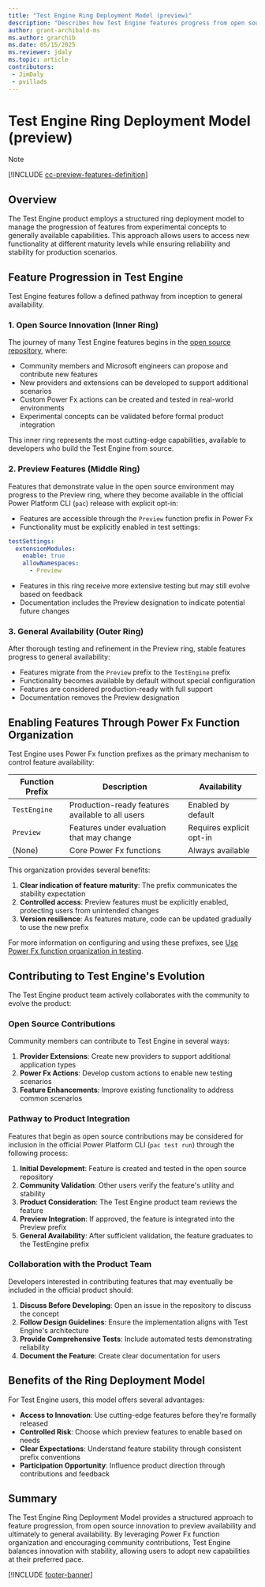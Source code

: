 ```yaml
---
title: "Test Engine Ring Deployment Model (preview)"
description: "Describes how Test Engine features progress from open source to preview to general availability"
author: grant-archibald-ms
ms.author: grarchib
ms.date: 05/15/2025
ms.reviewer: jdaly
ms.topic: article
contributors:
 - JimDaly
 - pvillads
---
```


# Test Engine Ring Deployment Model (preview)

> [!NOTE]
> [!INCLUDE [cc-preview-features-definition](../includes/cc-preview-features-definition.md)]

## Overview

The Test Engine product employs a structured ring deployment model to manage the progression of features from experimental concepts to generally available capabilities. This approach allows users to access new functionality at different maturity levels while ensuring reliability and stability for production scenarios.

## Feature Progression in Test Engine

Test Engine features follow a defined pathway from inception to general availability.

### 1. Open Source Innovation (Inner Ring)

The journey of many Test Engine features begins in the [open source repository](https://github.com/microsoft/PowerApps-TestEngine), where:

- Community members and Microsoft engineers can propose and contribute new features
- New providers and extensions can be developed to support additional scenarios
- Custom Power Fx actions can be created and tested in real-world environments
- Experimental concepts can be validated before formal product integration

This inner ring represents the most cutting-edge capabilities, available to developers who build the Test Engine from source.

### 2. Preview Features (Middle Ring)

Features that demonstrate value in the open source environment may progress to the Preview ring, where they become available in the official Power Platform CLI (`pac`) release with explicit opt-in:

- Features are accessible through the `Preview` function prefix in Power Fx
- Functionality must be explicitly enabled in test settings:

```yaml
testSettings:
  extensionModules:
    enable: true
    allowNamespaces:
      - Preview
```

- Features in this ring receive more extensive testing but may still evolve based on feedback
- Documentation includes the Preview designation to indicate potential future changes

### 3. General Availability (Outer Ring)

After thorough testing and refinement in the Preview ring, stable features progress to general availability:

- Features migrate from the `Preview` prefix to the `TestEngine` prefix
- Functionality becomes available by default without special configuration
- Features are considered production-ready with full support
- Documentation removes the Preview designation

## Enabling Features Through Power Fx Function Organization

Test Engine uses Power Fx function prefixes as the primary mechanism to control feature availability:

| Function Prefix | Description | Availability |
|-----------|-------------|-------------|
| `TestEngine` | Production-ready features available to all users | Enabled by default |
| `Preview` | Features under evaluation that may change | Requires explicit opt-in |
| (None) | Core Power Fx functions | Always available |

This organization provides several benefits:

1. **Clear indication of feature maturity**: The prefix communicates the stability expectation
2. **Controlled access**: Preview features must be explicitly enabled, protecting users from unintended changes
3. **Version resilience**: As features mature, code can be updated gradually to use the new prefix

For more information on configuring and using these prefixes, see [Use Power Fx function organization in testing](./powerfx-namespaces.md).

## Contributing to Test Engine's Evolution

The Test Engine product team actively collaborates with the community to evolve the product:

### Open Source Contributions

Community members can contribute to Test Engine in several ways:

1. **Provider Extensions**: Create new providers to support additional application types
2. **Power Fx Actions**: Develop custom actions to enable new testing scenarios
3. **Feature Enhancements**: Improve existing functionality to address common scenarios

### Pathway to Product Integration

Features that begin as open source contributions may be considered for inclusion in the official Power Platform CLI (`pac test run`) through the following process:

1. **Initial Development**: Feature is created and tested in the open source repository
2. **Community Validation**: Other users verify the feature's utility and stability
3. **Product Consideration**: The Test Engine product team reviews the feature
4. **Preview Integration**: If approved, the feature is integrated into the Preview prefix
5. **General Availability**: After sufficient validation, the feature graduates to the TestEngine prefix

### Collaboration with the Product Team

Developers interested in contributing features that may eventually be included in the official product should:

1. **Discuss Before Developing**: Open an issue in the repository to discuss the concept
2. **Follow Design Guidelines**: Ensure the implementation aligns with Test Engine's architecture
3. **Provide Comprehensive Tests**: Include automated tests demonstrating reliability
4. **Document the Feature**: Create clear documentation for users

## Benefits of the Ring Deployment Model

For Test Engine users, this model offers several advantages:

- **Access to Innovation**: Use cutting-edge features before they're formally released
- **Controlled Risk**: Choose which preview features to enable based on needs
- **Clear Expectations**: Understand feature stability through consistent prefix conventions
- **Participation Opportunity**: Influence product direction through contributions and feedback

## Summary

The Test Engine Ring Deployment Model provides a structured approach to feature progression, from open source innovation to preview availability and ultimately to general availability. By leveraging Power Fx function organization and encouraging community contributions, Test Engine balances innovation with stability, allowing users to adopt new capabilities at their preferred pace.

[!INCLUDE [footer-banner](../includes/footer-banner.md)]
